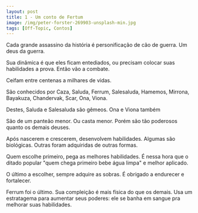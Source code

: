 ```yaml
---
layout: post
title: 1 - Um conto de Fertum
image: /img/peter-forster-269903-unsplash-min.jpg
tags: [Off-Topic, Contos]
---
```


Cada grande assassino da história é personificação de cão de guerra. Um deus da guerra.


Sua dinâmica é que eles ficam entediados, ou precisam colocar suas habilidades a prova. Então vão a combate.


Ceifam entre centenas a milhares de vidas.


São conhecidos por Caza, Saluda, Ferrum, Salesaluda, Hamemos, Mirrona, Bayakuza, Chandervak, Scar, Ona, Viona.


Destes, Saluda e Salesaluda são gêmeos. Ona e Viona também


São de um panteão menor. Ou casta menor. Porém são tão poderosos quanto os demais deuses.


Após nascerem e crescerem, desenvolvem habilidades. Algumas são biológicas. Outras foram adquiridas de outras formas.


Quem escolhe primeiro, pega as melhores habilidades. É nessa hora que o ditado popular "quem chega primeiro bebe água limpa" e melhor aplicado.


O último a escolher, sempre adquire as sobras. É obrigado a endurecer e fortalecer.


Ferrum foi o último. Sua compleição é mais física do que os demais. Usa um estratagema para aumentar seus poderes: ele se banha em sangue pra melhorar suas habilidades.  
